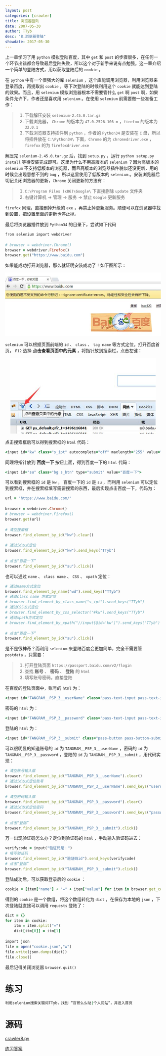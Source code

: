 ```yaml
---
layout: post
categories: [crawler]
title: 浏览器登陆
date: 2007-05-30
author: TTyb
desc: "8.浏览器登陆"
showdate: 2017-05-30
---
```


上一章学习了用 `python` 模拟登陆百度，其中 `get` 和 `post` 的步骤很多，在任何一个环节出错都会导致最后登陆失败，所以这个对于新手来说有点勉强。这一章介绍一个简单的登陆方式，用以获取登陆后的 `cookie` 。

在 `python` 中有一个很强大的库 `selenium` ，这个库能调用浏览器，利用浏览器来登录百度，再提取出 `cookie` ，等下次登陆的时候利用这个 `cookie` 就能达到登陆的效果。而且，用 `selenium` 模拟浏览器根本不需要管什么 `get` 啊 `post` 啊，如果条件允许下，作者还是喜欢用 `selenium` 。在使用 `selenium` 前需要做一些准备工作：

>1. 下载解压安装 `selenium-2.45.0.tar.gz`
>2. 下载浏览器， `Chrome` 的版本为 `47.0.2526.106 m` ，`firefox` 的版本为 `32.0.1`
>3. 下载浏览器支持插件到 `python` ，作者的 `Python34` 是安装在 `C` 盘，所以将插件放在 `C:\Python34\` 下面，`Chrome` 的为 `chromedriver.exe` ， `firefox` 的为 `firefoxdriver.exe`

解压完 `selenium-2.45.0.tar.gz` 后，找到 `setup.py` ，运行 `python setup.py install` 等待安装完成即可。这里为什么不用高版本的 `selenium` ？因为高版本的 `selenium` 不支持低版本的浏览器，而且高版本的浏览器插件貌似还没更新，用的时候会出现意想不到的 `bug` ，所以这里使用了低版本的 `selenium` 。安装浏览器后切记关闭浏览器的更新，`Chrome` 关闭更新的方法有：

>1. `C:\Program Files (x86)\Google\` 下直接删除 `update` 文件夹
>2. 右键计算机 -> 管理 -> 服务 -> 禁止 `Google` 更新服务

`firefox` 同理，直接删掉升级的 `exe` ，再禁止掉更新服务。顺便可以在浏览器中找到设置，把设置里面的更新也停止掉。

最后将浏览器插件放到 `Python34` 的目录下，尝试如下代码

~~~ruby
from selenium import webdriver

# browser = webdriver.Chrome()
browser = webdriver.Firefox()
browser.get("https://www.baidu.com")
~~~

如果能成功打开浏览器，那么就证明安装成功了！如下图所示：

<p style="text-align:center"><img  src="/img/crawler8/result1.jpg" class="img-responsive"/></p>

`selenium` 可以根据页面前端的 `id` 、 `class` 、 `tag name` 等方式定位。打开百度首页， `F12` 选择 **点击查看页面中的元素** ，将指针放到搜索栏，点击左键：

<p style="text-align:center"><img  src="/img/crawler8/result2.jpg" class="img-responsive"/></p>

点击搜索框后可以得到搜索框的 `html` 代码：

~~~ruby
<input id="kw" class="s_ipt" autocomplete="off" maxlength="255" value="" name="wd">
~~~

同理将指针放到 **百度一下** 按钮上面，得到百度一下的 `html` 代码：

~~~ruby
<input id="su" class="bg s_btn" type="submit" value="百度一下">
~~~

可以看到搜索框的 `id` 是 `kw` ， 百度一下的 `id` 是 `su` ，而利用 `selenium` 可以定位到搜索框，并在搜索框填写需要搜索的东西，最后实现点击百度一下，代码为：

~~~ruby
url = "https://www.baidu.com/"

browser = webdriver.Chrome()
# browser = webdriver.Firefox()
browser.get(url)

# 清空搜索框
browser.find_element_by_id("kw").clear()

# 通过id方式定位
browser.find_element_by_id("kw").send_keys("TTyb")

# 点击“百度一下”
browser.find_element_by_id("su").click()
~~~

也可以通过 `name` 、 `class name` 、 `CSS` 、 `xpath` 定位：

~~~ruby
# 通过name方式定位
browser.find_element_by_name("wd").send_keys("TTyb")
# 通过class name 方式定位
# browser.find_element_by_class_name("s_ipt").send_keys("TTyb")
# 通过CSS方式定位
# browser.find_element_by_css_selector("#kw").send_keys("TTyb")
# 通过xpath方式定位
# browser.find_element_by_xpath("//input[@id='kw']").send_keys("TTyb")

# 点击“百度一下”
browser.find_element_by_id("su").click()
~~~

是不是很神奇？而利用 `selenium` 来登陆百度会更加简单，完全不需要管 `postdata` ，只需要：

>1. 打开登陆页面 `https://passport.baidu.com/v2/?login`
>2. 查找 **账号** 、 **密码** 、 **登陆** 的 `html`
>3. 填写账号密码，直接登陆

在百度的登陆页面中，账号的 `html`  为：

~~~ruby
<input id="TANGRAM__PSP_3__userName" class="pass-text-input pass-text-input-userName pass-text-input-hover" type="text" autocomplete="off" name="userName" placeholder="手机/邮箱/用户名">
~~~

密码的 `html`  为：

~~~ruby
<input id="TANGRAM__PSP_3__password" class="pass-text-input pass-text-input-password" type="password" name="password" placeholder="密码" autocomplete="off">
~~~

登陆的 `html` 为：

~~~ruby
<input id="TANGRAM__PSP_3__submit" class="pass-button pass-button-submit" type="submit" value="登录">
~~~

可以很明显的知道账号的 `id` 为 `TANGRAM__PSP_3__userName` ，密码的 `id` 为 `TANGRAM__PSP_3__password` ，登陆的 `id` 为 `TANGRAM__PSP_3__submit` ，用代码实现：

~~~ruby
# 清空账号输入框
browser.find_element_by_id("TANGRAM__PSP_3__userName").clear()
# 通过id方式定位账号
browser.find_element_by_id("TANGRAM__PSP_3__userName").send_keys("username")

# 清空密码输入框
browser.find_element_by_id("TANGRAM__PSP_3__password").clear()
# 通过id方式定位密码
browser.find_element_by_id("TANGRAM__PSP_3__password").send_keys("password")

# 点击“登陆”
browser.find_element_by_id("TANGRAM__PSP_3__submit").click()
~~~

万一出现验证码怎么办？定位到验证码的 `html` ，手动输入验证码进去：

~~~ruby
verifycode = input("验证码是：")
# 填写验证码
browser.find_element_by_id("验证码id").send_keys(verifycode)
# 点击“登陆”
browser.find_element_by_id("TANGRAM__PSP_3__submit").click()
~~~

登陆成功后，可以获取登录后的 `cookie` ：

~~~ruby
cookie = [item["name"] + "=" + item["value"] for item in browser.get_cookies()]
~~~

得到的 `cookie` 是一个数组，将这个数组转化为 `dict` ，在保存为本地的 `json` ，下次登陆就直接可以调用 `requests` 登陆了：

~~~ruby
dict = {}
for item in cookie:
    itm = item.split("=")
    dict[itm[0]] = itm[1]

import json
file = open("cookie.json","w")
file.write(json.dumps(dict))
file.close()
~~~

最后记得关闭浏览器 `browser.quit()`

# 练习

~~~ruby
利用selenium搜索关键词TTyb，找到 “百哥么么哒|个人网站”，并进入首页
~~~

# 源码

<a href="/code/crawler8/crawler8.py" target="_blank">crawler8.py</a>

<a href="/code/crawler8/answer.py" target="_blank">练习答案</a>